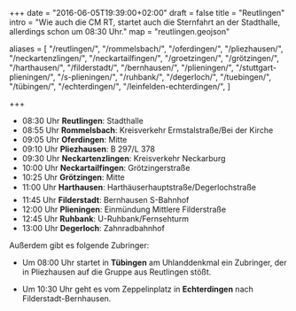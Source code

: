 +++
date = "2016-06-05T19:39:00+02:00"
draft = false
title = "Reutlingen"
intro = "Wie auch die CM RT, startet auch die Sternfahrt an der Stadthalle, allerdings schon um 08:30 Uhr."
map = "reutlingen.geojson"

aliases = [
    "/reutlingen/",
    "/rommelsbach/",
    "/oferdingen/",
    "/pliezhausen/",
    "/neckartenzlingen/",
    "/neckartailfingen/",
    "/groetzingen/",
    "/grötzingen/",
    "/harthausen/",
    "/filderstadt/",
    "/bernhausen/",
    "/plieningen/",
    "/stuttgart-plieningen/",
    "/s-plieningen/",
    "/ruhbank/",
    "/degerloch/",
    "/tuebingen/",
    "/tübingen/",
    "/echterdingen/",
    "/leinfelden-echterdingen/",
]

+++

- 08:30 Uhr **Reutlingen**: Stadthalle
- 08:55 Uhr **Rommelsbach**: Kreisverkehr Ermstalstraße/Bei der Kirche
- 09:05 Uhr **Oferdingen**: Mitte
- 09:10 Uhr **Pliezhausen**: B 297/L 378
- 09:30 Uhr **Neckartenzlingen**: Kreisverkehr Neckarburg
- 10:00 Uhr **Neckartailfingen**: Grötzingerstraße
- 10:25 Uhr **Grötzingen**: Mitte
- 11:00 Uhr **Harthausen**: Harthäuserhauptstraße/Degerlochstraße
- 11:45 Uhr **Filderstadt**: Bernhausen S-Bahnhof
- 12:00 Uhr **Plieningen**: Einmündung Mittlere Filderstraße
- 12:45 Uhr **Ruhbank**: U-Ruhbank/Fernsehturm
- 13:00 Uhr **Degerloch**: Zahnradbahnhof


Außerdem gibt es folgende Zubringer:

- Um 08:00 Uhr startet in **Tübingen** am Uhlanddenkmal ein Zubringer, der in Pliezhausen auf die Gruppe aus Reutlingen stößt.

- Um 10:30 Uhr geht es vom Zeppelinplatz in **Echterdingen** nach Filderstadt-Bernhausen.

